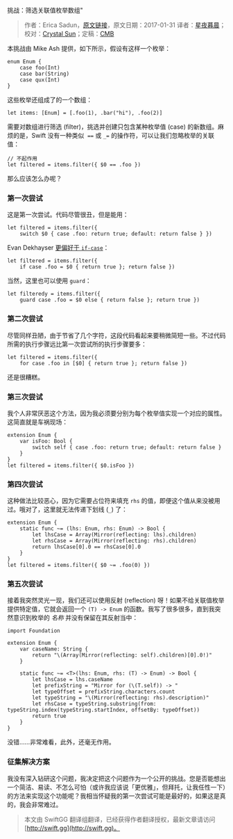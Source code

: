 挑战：筛选关联值枚举数组"

> 作者：Erica Sadun，[原文链接](http://ericasadun.com/2017/01/31/challenge-filtering-associated-value-enumeration-arrays/)，原文日期：2017-01-31
> 译者：[星夜暮晨](http://www.jianshu.com/users/ef1058d2d851)；校对：[Crystal Sun](http://www.jianshu.com/users/7a2d2cc38444/latest_articles)；定稿：[CMB](https://github.com/chenmingbiao)
  









本挑战由 Mike Ash 提供，如下所示，假设有这样一个枚举：

    
    enum Enum {
        case foo(Int)
        case bar(String)
        case qux(Int)
    }

这些枚举还组成了的一个数组：

    
    let items: [Enum] = [.foo(1), .bar("hi"), .foo(2)]

需要对数组进行筛选 (filter)，挑选并创建只包含某种枚举值 (case) 的新数组。麻烦的是，Swift 没有一种类似  `==` 或 `_=` 的操作符，可以让我们忽略枚举的关联值：

    
    // 不起作用
    let filtered = items.filter({ $0 == .foo })

那么应该怎么办呢？



### 第一次尝试

这是第一次尝试。代码尽管很丑，但是能用：

    
    let filtered = items.filter({ 
        switch $0 { case .foo: return true; default: return false } })

Evan Dekhayser [更偏好于 `if-case`](http://twitter.com/ERDekhayser/status/826508221418504194)：

    
    let filtered = items.filter({ 
        if case .foo = $0 { return true }; return false })

当然，这里也可以使用 `guard`：

    
    let filteredy = items.filter({ 
        guard case .foo = $0 else { return false }; return true })

### 第二次尝试

尽管同样丑陋，由于节省了几个字符，这段代码看起来要稍微简短一些。不过代码所需的执行步骤远比第一次尝试所的执行步骤要多：

    
    let filtered = items.filter({ 
        for case .foo in [$0] { return true }; return false })

还是很糟糕。

### 第三次尝试

我个人非常厌恶这个方法，因为我必须要分别为每个枚举值实现一个对应的属性。这简直就是车祸现场：

    
    extension Enum {
        var isFoo: Bool {
            switch self { case .foo: return true; default: return false }
        }
    }
    let filtered = items.filter({ $0.isFoo })

### 第四次尝试

这种做法比较恶心，因为它需要占位符来填充 `rhs` 的值，即便这个值从来没被用过。哦对了，这里就无法传递下划线 (`_`) 了：

    
    extension Enum {
        static func ~= (lhs: Enum, rhs: Enum) -> Bool {
            let lhsCase = Array(Mirror(reflecting: lhs).children)
            let rhsCase = Array(Mirror(reflecting: rhs).children)
            return lhsCase[0].0 == rhsCase[0].0
        }
    }
    let filtered = items.filter({ $0 ~= .foo(0) })

### 第五次尝试

接着我突然灵光一现，我们还可以使用反射 (reflection) 呀！如果不给关联值枚举提供特定值，它就会返回一个 `(T) -> Enum` 的函数。我写了很多很多，直到我突然意识到枚举的 *名称* 并没有保留在其反射当中：

    
    import Foundation
    
    extension Enum {
        var caseName: String {
            return "\(Array(Mirror(reflecting: self).children)[0].0!)"
        }
        
        static func ~= <T>(lhs: Enum, rhs: (T) -> Enum) -> Bool {
            let lhsCase = lhs.caseName
            let prefixString = "Mirror for (\(T.self)) -> "
            let typeOffset = prefixString.characters.count
            let typeString = "\(Mirror(reflecting: rhs).description)"
            let rhsCase = typeString.substring(from: typeString.index(typeString.startIndex, offsetBy: typeOffset))
            return true
        }
    }

没错……非常难看，此外，还毫无作用。

### 征集解决方案

我没有深入钻研这个问题，我决定把这个问题作为一个公开的挑战。您是否能想出一个简洁、易读、不怎么可怕（或许我应该说「更优雅」，但拜托，让我任性一下）的方法来实现这个功能呢？我相当怀疑我的第一次尝试可能是最好的，如果这是真的，我会非常难过。
> 本文由 SwiftGG 翻译组翻译，已经获得作者翻译授权，最新文章请访问 [http://swift.gg](http://swift.gg)。
